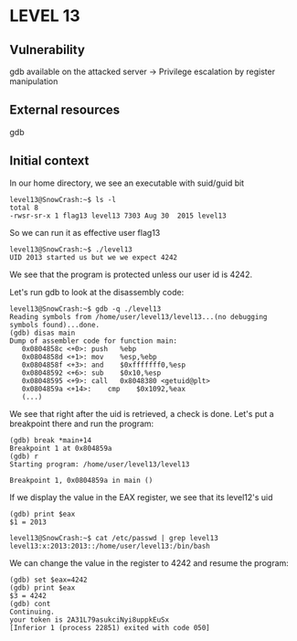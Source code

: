 # LEVEL 13

## Vulnerability

gdb available on the attacked server -> Privilege escalation by register manipulation

## External resources

gdb

## Initial context

In our home directory, we see an executable with suid/guid bit

```
level13@SnowCrash:~$ ls -l
total 8
-rwsr-sr-x 1 flag13 level13 7303 Aug 30  2015 level13
```

So we can run it as effective user flag13

```
level13@SnowCrash:~$ ./level13
UID 2013 started us but we we expect 4242
```

We see that the program is protected unless our user id is 4242.

Let's run gdb to look at the disassembly code:

```
level13@SnowCrash:~$ gdb -q ./level13
Reading symbols from /home/user/level13/level13...(no debugging symbols found)...done.
(gdb) disas main
Dump of assembler code for function main:
   0x0804858c <+0>:	push   %ebp
   0x0804858d <+1>:	mov    %esp,%ebp
   0x0804858f <+3>:	and    $0xfffffff0,%esp
   0x08048592 <+6>:	sub    $0x10,%esp
   0x08048595 <+9>:	call   0x8048380 <getuid@plt>
   0x0804859a <+14>:	cmp    $0x1092,%eax
   (...)
```

We see that right after the uid is retrieved, a check is done. Let's put a breakpoint there and run the program:

```
(gdb) break *main+14
Breakpoint 1 at 0x804859a
(gdb) r
Starting program: /home/user/level13/level13

Breakpoint 1, 0x0804859a in main ()
```

If we display the value in the EAX register, we see that its level12's uid

```
(gdb) print $eax
$1 = 2013

level13@SnowCrash:~$ cat /etc/passwd | grep level13
level13:x:2013:2013::/home/user/level13:/bin/bash
```

We can change the value in the register to 4242 and resume the program:

```
(gdb) set $eax=4242
(gdb) print $eax
$3 = 4242
(gdb) cont
Continuing.
your token is 2A31L79asukciNyi8uppkEuSx
[Inferior 1 (process 22851) exited with code 050]
```
